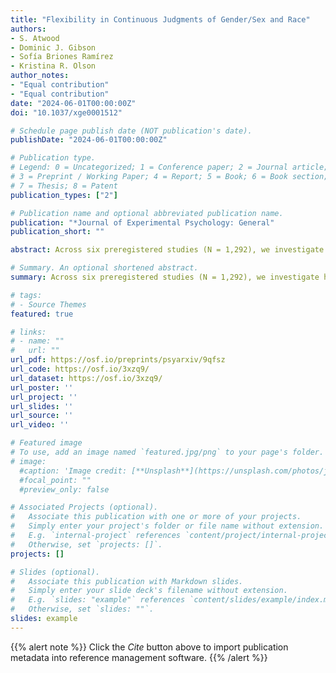 ```yaml
---
title: "Flexibility in Continuous Judgments of Gender/Sex and Race"
authors:
- S. Atwood
- Dominic J. Gibson
- Sofía Briones Ramírez
- Kristina R. Olson
author_notes:
- "Equal contribution"
- "Equal contribution"
date: "2024-06-01T00:00:00Z"
doi: "10.1037/xge0001512"

# Schedule page publish date (NOT publication's date).
publishDate: "2024-06-01T00:00:00Z"

# Publication type.
# Legend: 0 = Uncategorized; 1 = Conference paper; 2 = Journal article;
# 3 = Preprint / Working Paper; 4 = Report; 5 = Book; 6 = Book section;
# 7 = Thesis; 8 = Patent
publication_types: ["2"]

# Publication name and optional abbreviated publication name.
publication: "*Journal of Experimental Psychology: General"
publication_short: ""

abstract: Across six preregistered studies (N = 1,292), we investigate how face perception along the dimensions of gender/sex and race can vary based on immediate contextual information as well as personal experience. 

# Summary. An optional shortened abstract.
summary: Across six preregistered studies (N = 1,292), we investigate how face perception along the dimensions of gender/sex and race can vary based on immediate contextual information as well as personal experience. 

# tags:
# - Source Themes
featured: true

# links:
# - name: ""
#   url: ""
url_pdf: https://osf.io/preprints/psyarxiv/9qfsz
url_code: https://osf.io/3xzq9/
url_dataset: https://osf.io/3xzq9/
url_poster: ''
url_project: ''
url_slides: ''
url_source: ''
url_video: ''

# Featured image
# To use, add an image named `featured.jpg/png` to your page's folder. 
# image:
  #caption: 'Image credit: [**Unsplash**](https://unsplash.com/photos/jdD8gXaTZsc)'
  #focal_point: ""
  #preview_only: false

# Associated Projects (optional).
#   Associate this publication with one or more of your projects.
#   Simply enter your project's folder or file name without extension.
#   E.g. `internal-project` references `content/project/internal-project/index.md`.
#   Otherwise, set `projects: []`.
projects: []

# Slides (optional).
#   Associate this publication with Markdown slides.
#   Simply enter your slide deck's filename without extension.
#   E.g. `slides: "example"` references `content/slides/example/index.md`.
#   Otherwise, set `slides: ""`.
slides: example
---
```


{{% alert note %}}
Click the *Cite* button above to import publication metadata into reference management software.
{{% /alert %}}

